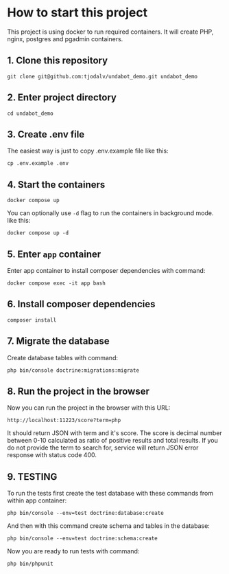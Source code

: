 # How to start this project

This project is using docker to run required containers. It will create PHP, nginx, postgres and pgadmin containers.

## 1. Clone this repository

```
git clone git@github.com:tjodalv/undabot_demo.git undabot_demo
```

## 2. Enter project directory

```
cd undabot_demo
```

## 3. Create .env file

The easiest way is just to copy .env.example file like this:

```
cp .env.example .env
```

## 4. Start the containers

```
docker compose up
```

You can optionally use `-d` flag to run the containers in background mode. like this:

```
docker compose up -d
```

## 5. Enter `app` container

Enter app container to install composer dependencies with command:

```
docker compose exec -it app bash
```

## 6. Install composer dependencies

```
composer install
```

## 7. Migrate the database

Create database tables with command:

```
php bin/console doctrine:migrations:migrate
```

## 8. Run the project in the browser

Now you can run the project in the browser with this URL:

```
http://localhost:11223/score?term=php
```

It should return JSON with term and it's score. The score is decimal number between 0-10 calculated as ratio of positive results and total results. If you do not provide the term to search for, service will return JSON error response with status code 400.

## 9. TESTING

To run the tests first create the test database with these commands from within app container:

```
php bin/console --env=test doctrine:database:create
```

And then with this command create schema and tables in the database:

```
php bin/console --env=test doctrine:schema:create
```

Now you are ready to run tests with command:

```
php bin/phpunit
```